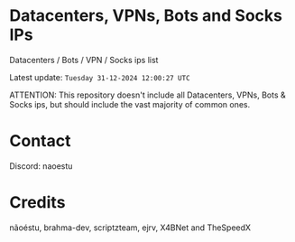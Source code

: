 # Datacenters, VPNs, Bots and Socks IPs
 
Datacenters / Bots / VPN / Socks ips list

Latest update: `Tuesday 31-12-2024 12:00:27 UTC` 

ATTENTION: This repository doesn't include all Datacenters, VPNs, Bots & Socks ips, 
but should include the vast majority of common ones.

# Contact
Discord: naoestu

# Credits
nãoéstu, brahma-dev, scriptzteam, ejrv, X4BNet and TheSpeedX
